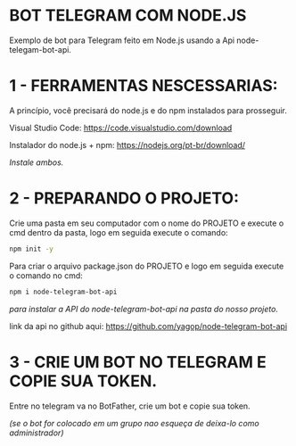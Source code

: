 # BOT TELEGRAM COM NODE.JS

Exemplo de bot para Telegram feito em Node.js usando a Api node-telegam-bot-api.

# 1 - FERRAMENTAS NESCESSARIAS:

A princípio, você precisará do node.js e do npm instalados para prosseguir.

Visual Studio Code:
https://code.visualstudio.com/download

Instalador do node.js + npm:
https://nodejs.org/pt-br/download/

<i>Instale ambos.</i>

# 2 - PREPARANDO O PROJETO:

Crie uma pasta em seu computador com o nome do PROJETO e execute o cmd dentro da pasta, logo em seguida execute o comando:

```sh
npm init -y
```

Para criar o arquivo package.json do PROJETO e logo em seguida execute o comando no cmd:

```sh
npm i node-telegram-bot-api
```

<i>para instalar a API do node-telegram-bot-api na pasta do nosso projeto.</i>

link da api no github aqui: https://github.com/yagop/node-telegram-bot-api

# 3 - CRIE UM BOT NO TELEGRAM E COPIE SUA TOKEN.

Entre no telegram va no BotFather, crie um bot e copie sua token.

<i>(se o bot for colocado em um grupo nao esqueça de deixa-lo como administrador)</i>


